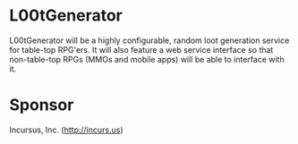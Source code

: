 # L00tGenerator
L00tGenerator will be a highly configurable, random loot generation service for table-top RPG'ers. It will also feature a web service interface so that non-table-top RPGs (MMOs and mobile apps) will be able to interface with it.

# Sponsor
Incursus, Inc. (http://incurs.us)
